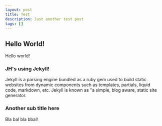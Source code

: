 ```yaml
---
layout: post
title: Test
description: Just another test post
tags: []
---
```


## Hello World!

Hello world!

### JH's using Jekyll!

Jekyll is a parsing engine bundled as a ruby gem used to build static websites from
dynamic components such as templates, partials, liquid code, markdown,
etc. Jekyll is known as "a simple, blog aware, static site generator.

### Another sub title here

Bla bal bla bbal!
